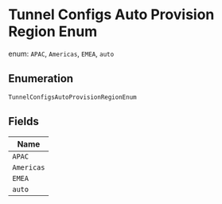 
# Tunnel Configs Auto Provision Region Enum

enum: `APAC`, `Americas`, `EMEA`, `auto`

## Enumeration

`TunnelConfigsAutoProvisionRegionEnum`

## Fields

| Name |
|  --- |
| `APAC` |
| `Americas` |
| `EMEA` |
| `auto` |

